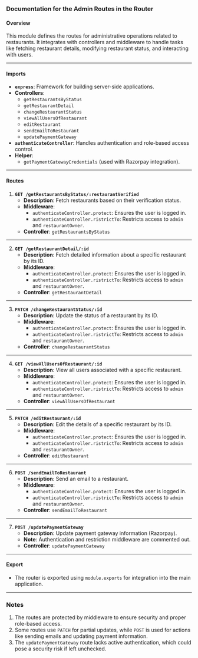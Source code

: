### Documentation for the Admin Routes in the Router

#### Overview
This module defines the routes for administrative operations related to restaurants. It integrates with controllers and middleware to handle tasks like fetching restaurant details, modifying restaurant status, and interacting with users.

---

#### **Imports**
- **`express`**: Framework for building server-side applications.
- **Controllers**:
  - `getRestaurantsByStatus`
  - `getRestaurantDetail`
  - `changeRestaurantStatus`
  - `viewAllUsersOfRestaurant`
  - `editRestaurant`
  - `sendEmailToRestaurant`
  - `updatePaymentGateway`
- **`authenticateController`**: Handles authentication and role-based access control.
- **Helper**:
  - `getPaymentGatewayCredentials` (used with Razorpay integration).

---

#### **Routes**

1. **`GET /getRestaurantsByStatus/:restaurantVerified`**
   - **Description**: Fetch restaurants based on their verification status.
   - **Middleware**:
     - `authenticateController.protect`: Ensures the user is logged in.
     - `authenticateController.ristrictTo`: Restricts access to `admin` and `restaurantOwner`.
   - **Controller**: `getRestaurantsByStatus`

---

2. **`GET /getRestaurantDetail/:id`**
   - **Description**: Fetch detailed information about a specific restaurant by its ID.
   - **Middleware**:
     - `authenticateController.protect`: Ensures the user is logged in.
     - `authenticateController.ristrictTo`: Restricts access to `admin` and `restaurantOwner`.
   - **Controller**: `getRestaurantDetail`

---

3. **`PATCH /changeRestaurantStatus/:id`**
   - **Description**: Update the status of a restaurant by its ID.
   - **Middleware**:
     - `authenticateController.protect`: Ensures the user is logged in.
     - `authenticateController.ristrictTo`: Restricts access to `admin` and `restaurantOwner`.
   - **Controller**: `changeRestaurantStatus`

---

4. **`GET /viewAllUsersOfRestaurant/:id`**
   - **Description**: View all users associated with a specific restaurant.
   - **Middleware**:
     - `authenticateController.protect`: Ensures the user is logged in.
     - `authenticateController.ristrictTo`: Restricts access to `admin` and `restaurantOwner`.
   - **Controller**: `viewAllUsersOfRestaurant`

---

5. **`PATCH /editRestaurant/:id`**
   - **Description**: Edit the details of a specific restaurant by its ID.
   - **Middleware**:
     - `authenticateController.protect`: Ensures the user is logged in.
     - `authenticateController.ristrictTo`: Restricts access to `admin` and `restaurantOwner`.
   - **Controller**: `editRestaurant`

---

6. **`POST /sendEmailToRestaurant`**
   - **Description**: Send an email to a restaurant.
   - **Middleware**:
     - `authenticateController.protect`: Ensures the user is logged in.
     - `authenticateController.ristrictTo`: Restricts access to `admin` and `restaurantOwner`.
   - **Controller**: `sendEmailToRestaurant`

---

7. **`POST /updatePaymentGateway`**
   - **Description**: Update payment gateway information (Razorpay).
   - **Note**: Authentication and restriction middleware are commented out.
   - **Controller**: `updatePaymentGateway`

---

#### **Export**
- The router is exported using `module.exports` for integration into the main application.

---

### Notes
1. The routes are protected by middleware to ensure security and proper role-based access.
2. Some routes use `PATCH` for partial updates, while `POST` is used for actions like sending emails and updating payment information.
3. The `updatePaymentGateway` route lacks active authentication, which could pose a security risk if left unchecked.